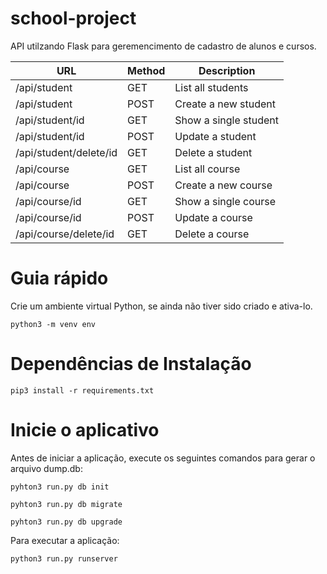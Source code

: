 # school-project

API utilzando Flask para geremencimento de cadastro de alunos e cursos.

| URL                      | Method | Description           |
|--------------------------|--------|-----------------------|
| /api/student             | GET    | List all students     |
| /api/student             | POST   | Create a new student  |
| /api/student/id          | GET    | Show a single student |
| /api/student/id          | POST   | Update a student      |
| /api/student/delete/id   | GET    | Delete a student      |
| /api/course              | GET    | List all course       |
| /api/course              | POST   | Create a new course   |
| /api/course/id           | GET    | Show a single course  |
| /api/course/id           | POST   | Update a course       |
| /api/course/delete/id    | GET    | Delete a course       |


# Guia rápido

Crie um ambiente virtual Python, se ainda não tiver sido criado e ativa-lo.

`python3 -m venv env`

# Dependências de Instalação

`pip3 install -r requirements.txt`

# Inicie o aplicativo

Antes de iniciar a aplicação, execute os seguintes comandos para gerar o arquivo dump.db:

 `pyhton3 run.py db init`

 `pyhton3 run.py db migrate`

 `pyhton3 run.py db upgrade`

Para executar a aplicação:

 `python3 run.py runserver`
